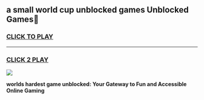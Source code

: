 
## a small world cup unblocked games Unblocked Games👋
<h3>
<a href="https://premium.freeplayer.one?title=a_small_world_cup_unblocked_games&ref=16F">CLICK TO PLAY</a></h3>
<hr>

<h3>
<a href="https://premium.freeplayer.one?title=a_small_world_cup_unblocked_games&ref=16F">CLICK 2 PLAY</a>
  
</h3>

<a href="https://premium.freeplayer.one?title=a_small_world_cup_unblocked_games&ref=16F/"><img src="https://clearcache.store/games.png"></a>


**worlds hardest game unblocked: Your Gateway to Fun and Accessible Online Gaming**
